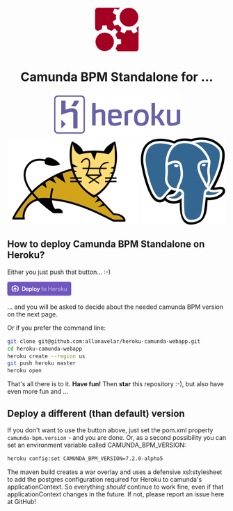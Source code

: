<p align="center">
    <img src=".github/images/camunda.png" alt="camunda" title="camunda"/>
    <h1 align="center">Camunda BPM Standalone for ...</h1>
</p>

<p align="center">
    <a href="http://www.heroku.com" target="_blank">
        <img src=".github/images/heroku.png" alt="heroku" title="heroku"/></a>
    <a href="http://tomcat.apache.org" target="_blank">
        <img src=".github/images/tomcat.svg?" alt="tomcat" title="tomcat"/></a>
    <a href="http://www.postgresql.org" target="_blank">
        <img src=".github/images/postgresql.svg?" alt="postgresql" title="postgresql"/></a>
</p>

## How to deploy Camunda BPM Standalone on Heroku?

Either you just push that button... :-)

[![Deploy](.github/images/heroku-button.png)](https://heroku.com/deploy)

... and you will be asked to decide about the needed camunda BPM version on the next page.

Or if you prefer the command line:

```bash
git clone git@github.com:allanavelar/heroku-camunda-webapp.git
cd heroku-camunda-webapp
heroku create --region us
git push heroku master
heroku open
```

That's all there is to it. **Have fun!** Then **star** this repository :-), but also have even more fun and ...

## Deploy a different (than default) version

If you don't want to use the button above, just set the pom.xml property `camunda-bpm.version` - and you are done. Or, as a second possibility you can set an environment variable called CAMUNDA_BPM_VERSION:

```bash
heroku config:set CAMUNDA_BPM_VERSION=7.2.0-alpha5
```

The maven build creates a war overlay and uses a defensive xsl:stylesheet to add the postgres configuration required for Heroku to camunda's applicationContext. So everything *should* continue to work fine, even if that applicationContext changes in the future. If not, please report an issue here at GitHub!
